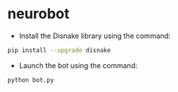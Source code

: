 # neurobot
- Install the Disnake library using the command:
```bash
pip install --upgrade disnake
```
- Launch the bot using the command:
```python
python bot.py
```
